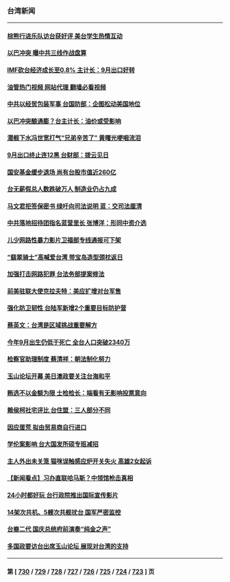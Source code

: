 ### 台湾新闻
---
#### [棕熊行进乐队访台获好评 美台学生热情互动](../../pages/ncid1349361/n14093120.md?10120045) 
#### [以巴冲突 曝中共三线作战盘算](../../pages/ncid1349361/n14093159.md?10120045) 
#### [IMF砍台经济成长至0.8% 主计长：9月出口好转](../../pages/ncid1349361/n14093124.md?10120045) 
#### [油管热门视频 网站代理 翻墙必看视频](http://138.2.39.72:81/youtube.html?epic-marker?10120045)
#### [中共以经贸包装军事 台国防部：企图松动美国地位](../../pages/ncid1349361/n14093125.md?10120045) 
#### [以巴冲突酿通膨？台主计长：油价或受影响](../../pages/ncid1349361/n14093122.md?10120045) 
#### [潜舰下水冯世宽打气“兄弟辛苦了” 黄曙光哽咽流泪](../../pages/ncid1349361/n14093126.md?10120045) 
#### [9月出口终止连12黑 台财部：拨云见日](../../pages/ncid1349361/n14093128.md?10120045) 
#### [国安基金缓步退场 尚有台股市值近260亿](../../pages/ncid1349361/n14093114.md?10120045) 
#### [台无薪假总人数跌破万人 制造业仍占九成](../../pages/ncid1349361/n14093130.md?10120045) 
#### [马文君拒签保密书 绿吁向司法说明 蓝：交司法厘清](../../pages/ncid1349361/n14093132.md?10120045) 
#### [中共落地招待团指名蓝营里长 张博洋：形同中资介选](../../pages/ncid1349361/n14093135.md?10120045) 
#### [儿少网路性暴力影片卫福部专线通报可下架](../../pages/ncid1349361/n14093112.md?10120045) 
#### [“翡翠骑士”高喊爱台湾 带宝岛造型颈枕返日](../../pages/ncid1349361/n14092948.md?10120045) 
#### [加强打击网路犯罪 台法务部提案修法](../../pages/ncid1349361/n14093096.md?10120045) 
#### [前美驻联大使克拉夫特：美应扩增对台军售](../../pages/ncid1349361/n14093052.md?10120045) 
#### [强化防卫韧性 台陆军新增2个重要目标防护营](../../pages/ncid1349361/n14093055.md?10120045) 
#### [蔡英文：台湾是区域挑战重要解方](../../pages/ncid1349361/n14093054.md?10120045) 
#### [今年9月出生仍低于死亡 全台人口突破2340万](../../pages/ncid1349361/n14093057.md?10120045) 
#### [检察官助理制度 蔡清祥：朝法制化努力](../../pages/ncid1349361/n14093081.md?10120045) 
#### [玉山论坛开幕 美日澳政要关注台海和平](../../pages/ncid1349361/n14093061.md?10120045) 
#### [贿选不以金额为限 士检检长：端看有无影响投票意向](../../pages/ncid1349361/n14093059.md?10120045) 
#### [赖侯柯社宅评比 台住盟：三人部分不同](../../pages/ncid1349361/n14093066.md?10120045) 
#### [因应蛋荒 拟由贸易商自行进口](../../pages/ncid1349361/n14093038.md?10120045) 
#### [学伦案影响 台大国发所硕专班减招](../../pages/ncid1349361/n14093025.md?10120045) 
#### [主人外出未关笼 猫咪误触感应炉开关失火 高雄2女起诉](../../pages/ncid1349361/n14092949.md?10120045) 
#### [【新闻看点】习办直联哈马斯？中领馆枪击真相](../../pages/ncid1349361/n14092529.md?10120045) 
#### [24小时都好玩 台行政院推出国际宣传影片](../../pages/ncid1349361/n14092705.md?10120045) 
#### [14架次共机、5艘次共舰扰台 国军严密监控](../../pages/ncid1349361/n14092638.md?10120045) 
#### [台裔二代 国庆总统府前演奏“纯金之声”](../../pages/ncid1349361/n14092461.md?10120045) 
#### [多国政要访台出席玉山论坛 展现对台湾的支持](../../pages/ncid1349361/n14092603.md?10120045) 

---
#### 第 [ [730](./730.md?10120045) / [729](./729.md?10120045) / [728](./728.md?10120045) / [727](./727.md?10120045) / [726](./726.md?10120045) / [725](./725.md?10120045) / [724](./724.md?10120045) / [723](./723.md?10120045) ] 页
